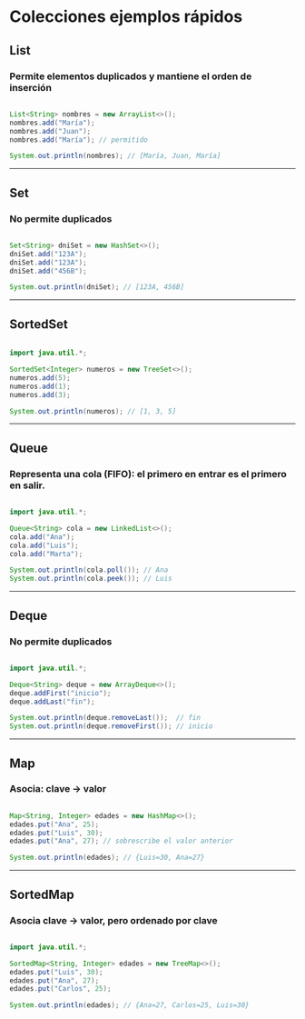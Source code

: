 # Colecciones ejemplos rápidos

## List

### Permite elementos duplicados y mantiene el orden de inserción

```java

List<String> nombres = new ArrayList<>();
nombres.add("María");
nombres.add("Juan");
nombres.add("María"); // permitido

System.out.println(nombres); // [María, Juan, María]

```
---
## Set

### No permite duplicados

```java

Set<String> dniSet = new HashSet<>();
dniSet.add("123A");
dniSet.add("123A");
dniSet.add("456B");

System.out.println(dniSet); // [123A, 456B]

```
---

## SortedSet

```java

import java.util.*;

SortedSet<Integer> numeros = new TreeSet<>();
numeros.add(5);
numeros.add(1);
numeros.add(3);

System.out.println(numeros); // [1, 3, 5]

```
---

## Queue

### Representa una cola (FIFO): el primero en entrar es el primero en salir.

```java

import java.util.*;

Queue<String> cola = new LinkedList<>();
cola.add("Ana");
cola.add("Luis");
cola.add("Marta");

System.out.println(cola.poll()); // Ana
System.out.println(cola.peek()); // Luis

```
---

## Deque

### No permite duplicados

```java

import java.util.*;

Deque<String> deque = new ArrayDeque<>();
deque.addFirst("inicio");
deque.addLast("fin");

System.out.println(deque.removeLast());  // fin
System.out.println(deque.removeFirst()); // inicio

```
---
## Map

### Asocia: clave → valor

```java

Map<String, Integer> edades = new HashMap<>();
edades.put("Ana", 25);
edades.put("Luis", 30);
edades.put("Ana", 27); // sobrescribe el valor anterior

System.out.println(edades); // {Luis=30, Ana=27}

```
---
## SortedMap

### Asocia clave → valor, pero ordenado por clave

```java

import java.util.*;

SortedMap<String, Integer> edades = new TreeMap<>();
edades.put("Luis", 30);
edades.put("Ana", 27);
edades.put("Carlos", 25);

System.out.println(edades); // {Ana=27, Carlos=25, Luis=30}

```